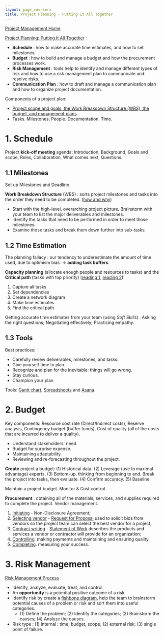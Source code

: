 ```yaml
---
layout: page_coursera
title: Project Planning - Putting It All Together
---
```


[Project Management Home](../00index)

[Project Planning: Putting It All Together](https://www.coursera.org/learn/project-planning-google/home/module/1) :
* **Schedule** : how to make accurate time estimates, and how to set milestones.
* **Budget** : how to build and manage a budget and how the procurement processes work.
* **Risk Management** : tools help to identify and manage different types of risk and how to use a risk management plan to communicate and resolve risks.
* **Communication Plan** : how to draft and manage a communication plan and how to organize project documentation.

Components of a project plan:
* <u>Project scope and goals, the Work Breakdown Structure (WBS), the budget, and management plans</u>.
* Tasks. Milestones. People. Documentation. Time.

# 1. Schedule

Project **kick-off meeting** agenda: Introduction, Background, Goals and scope, Roles, Collaboration, What comes next, Questions.

## 1.1 Milestones
Set up Milestones and Deadline.

**Work Breakdown Structure** (WBS) : sorts project milestones and tasks into the order they need to be completed. ([how and why](https://www.lucidchart.com/blog/how-to-create-a-work-breakdown-structure-and-why-you-should))
* Start with the high-level, overarching project picture. Brainstorm with your team to list the major deliverables and milestones.
* Identify the tasks that need to be performed in order to meet those milestones.
* Examine those tasks and break them down further into sub-tasks.

## 1.2 Time Estimation

The planning fallacy : our tendency to underestimate the amount of time used, due to optimism bias. -> **adding task buffers**.

**Capacity planning** (allocate enough people and resources to tasks) and the **Critical path** (tasks with top priority) ([reading 1](https://www.workamajig.com/blog/critical-path-method), [reading 2](https://www.wrike.com/blog/critical-path-is-easy-as-123/)):
1. Capture all tasks
2. Set dependencies
3. Create a network diagram
4. Make time estimates
5. Find the critical path

Getting accurate time estimates from your team (using *Soft Skills*) : Asking the right questions; Negotiating effectively; Practicing empathy.

## 1.3 Tools

Best practices:
* Carefully review deliverables, milestones, and tasks.
* Give yourself time to plan.
* Recognize and plan for the inevitable: things will go wrong.
* Stay curious.
* Champion your plan.

Tools: [Gantt chart](https://www.atlassian.com/agile/project-management/gantt-chart), [Spreadsheets](https://www.smartsheet.com/free-google-docs-templates-google-timeline-templates) and [Asana](https://academy.asana.com/).

# 2. Budget

Key components: Resource cost rate (Direct/Indirect costs), Reserve analysis, Contingency budget (buffer funds), Cost of quality (all of the costs that are incurred to deliver a quality).
* Understand stakeholders' need.
* Budget for surprise expense.
* Maintaining adaptability.
* Reviewing and re-forecasting throughout the project.

**Create** project a budget:
(1) Historical data.
(2) Leverage (use to maximal advantage) experts.
(3) Bottom-up. thinking from beginning to end. Break the project into tasks, then evaluate.
(4) Confirm accuracy.
(5) Baseline.

Maintain a project budget. Monitor & Cost control.

**Procurement** : obtaining all of the materials, services, and supplies required to complete the project. Vendor management.
1. <u>Initiating</u> - Non-Disclosure Agreement;
2. <u>Selecting vendor</u> - [Request for Proposal](https://www.indeed.com/career-advice/career-development/rfp-template) used to solicit bids from vendors so the project team can select the best vendor for a project;
3. <u>Contract writing</u> - [Statement of Work](https://docs.google.com/document/d/1TA55da0QI6aJousn5sLzOzN0X-Tcx5iwUaWmnOoUj50/template/preview) describes the products and services a vendor or contractor will provide for an organization;
4. <u>Controlling</u>. making payments and maintaining and ensuring quality.
5. <u>Completing</u>. measuring your success.

# 3. Risk Management

[Risk Management Process](https://www.projectmanager.com/blog/risk-management-process-steps)
* Identify, analyze, evaluate, treat, and control.
* An **opportunity** is a potential positive outcome of a risk.
* Identify risk by create a [fishbone diagram](https://asq.org/quality-resources/fishbone), help the team to brainstorm potential causes of a problem or risk and sort them into useful categories.
  * (1) Define the problem; (2) Identify the categories; (3) Brainstorm the causes; (4) Analyze the causes.
* Risk type : (1) internal : time, budget, scope; (2) external risk; (3) single point of failure.
